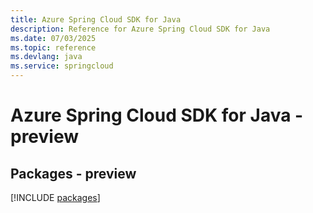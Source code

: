```yaml
---
title: Azure Spring Cloud SDK for Java
description: Reference for Azure Spring Cloud SDK for Java
ms.date: 07/03/2025
ms.topic: reference
ms.devlang: java
ms.service: springcloud
---
```

# Azure Spring Cloud SDK for Java - preview
## Packages - preview
[!INCLUDE [packages](spring-cloud-index.md)]